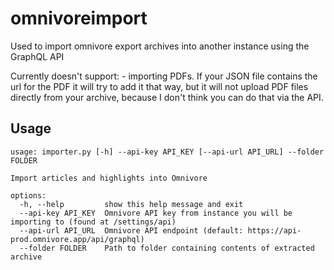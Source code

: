 # omnivoreimport
Used to import omnivore export archives into another instance using the GraphQL API

Currently doesn't support:
    - importing PDFs. If your JSON file contains the url for the PDF it will try to add it that way, but it will not upload PDF files directly from your archive, because I don't think you can do that via the API.

## Usage
    usage: importer.py [-h] --api-key API_KEY [--api-url API_URL] --folder FOLDER
    
    Import articles and highlights into Omnivore
    
    options:
      -h, --help         show this help message and exit
      --api-key API_KEY  Omnivore API key from instance you will be importing to (found at /settings/api)
      --api-url API_URL  Omnivore API endpoint (default: https://api-prod.omnivore.app/api/graphql)
      --folder FOLDER    Path to folder containing contents of extracted archive
